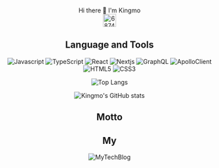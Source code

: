 <div align="center">
<br />
<p>
Hi there 👋 I'm Kingmo
<img data-target="animated-image.replacedImage" alt="68747470733a2f2f7468756d62732e6766796361742e636f6d2f4261726548656176656e6c79426c756566696e74756e612d73697a655f726573747269637465642e676966" class="AnimatedImagePlayer-animatedImage" src="https://camo.githubusercontent.com/551958ea74c6c812b57a276e6d720341047bd65ef4af8b1ff3a0005e052fd5fa/68747470733a2f2f7468756d62732e6766796361742e636f6d2f4261726548656176656e6c79426c756566696e74756e612d73697a655f726573747269637465642e676966" height="30x" style="display: block; opacity: 1;">
</p>

## Language and Tools
<p>
<img alt="Javascript" src="https://img.shields.io/badge/JavaScript-F7DF1E?style=flat-square&logo=JavaScript&logoColor=white"/>
<img alt="TypeScript" src="https://img.shields.io/badge/TypeScript-3178C6?style=flat-square&logo=TypeScript&logoColor=white"/>
<img alt="React" src="https://img.shields.io/badge/React-61DAFB?style=flat-square&logo=React&logoColor=white"/>
<img alt="Nextjs" src="https://img.shields.io/badge/Next.js-000000?style=flat-square&logo=Next.js&logoColor=white"/>

<img alt="GraphQL" src="https://img.shields.io/badge/GraphQL-E10098?style=flat-square&logo=GraphQL&logoColor=white"/>
<img alt="ApolloClient" src="https://img.shields.io/badge/ApolloClient-311C87?style=flat-square&logo=apollographql&logoColor=white"/>

<img alt="HTML5" src="https://img.shields.io/badge/HTML5-E34F26?style=flat-square&logo=html5&logoColor=white"/>
<img alt="CSS3" src="https://img.shields.io/badge/CSS3-1572B6?style=flat-square&logo=css3&logoColor=white"/>
</p>
<div align="center">

![Top Langs](https://github-readme-stats.vercel.app/api/top-langs/?username=KKingmo&layout=compact&theme=chartreuse-dark)

![Kingmo's GitHub stats](https://github-readme-stats.vercel.app/api?username=KKingmo&show_icons=true&theme=chartreuse-dark)

</div>


## Motto
## My
<img alt="MyTechBlog" src="https://img.shields.io/badge/My Tech Blog-20C997?style=flat-square&logo=Velog&logoColor=white"/>
</div>
